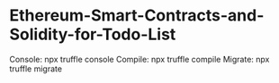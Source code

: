 # Ethereum-Smart-Contracts-and-Solidity-for-Todo-List

Console: npx truffle console
Compile: npx truffle compile
Migrate: npx truffle migrate
